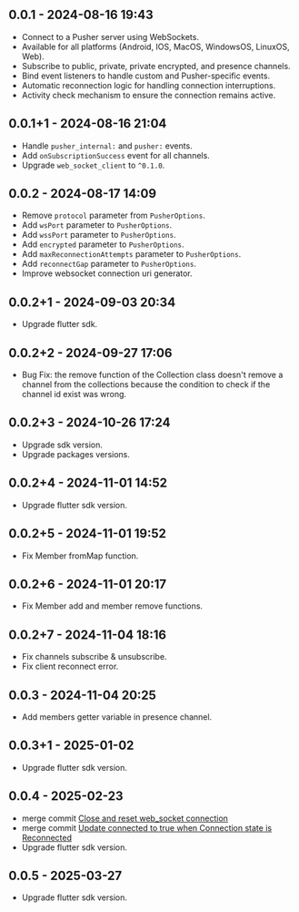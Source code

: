 ## 0.0.1 - 2024-08-16 19:43

- Connect to a Pusher server using WebSockets.
- Available for all platforms (Android, IOS, MacOS, WindowsOS, LinuxOS, Web).
- Subscribe to public, private, private encrypted, and presence channels.
- Bind event listeners to handle custom and Pusher-specific events.
- Automatic reconnection logic for handling connection interruptions.
- Activity check mechanism to ensure the connection remains active.

## 0.0.1+1 - 2024-08-16 21:04

- Handle `pusher_internal:` and `pusher:` events.
- Add `onSubscriptionSuccess` event for all channels.
- Upgrade `web_socket_client` to `^0.1.0`.

## 0.0.2 - 2024-08-17 14:09

- Remove `protocol` parameter from `PusherOptions`.
- Add `wsPort` parameter to `PusherOptions`.
- Add `wssPort` parameter to `PusherOptions`.
- Add `encrypted` parameter to `PusherOptions`.
- Add `maxReconnectionAttempts` parameter to `PusherOptions`.
- Add `reconnectGap` parameter to `PusherOptions`.
- Improve websocket connection uri generator.

## 0.0.2+1 - 2024-09-03 20:34

- Upgrade flutter sdk.

## 0.0.2+2 - 2024-09-27 17:06

- Bug Fix: the remove function of the Collection class doesn't remove a channel from the collections because the condition to check if the channel id exist was wrong.

## 0.0.2+3 - 2024-10-26 17:24

- Upgrade sdk version.
- Upgrade packages versions.

## 0.0.2+4 - 2024-11-01 14:52

- Upgrade flutter sdk version.

## 0.0.2+5 - 2024-11-01 19:52

- Fix Member fromMap function.

## 0.0.2+6 - 2024-11-01 20:17

- Fix Member add and member remove functions.

## 0.0.2+7 - 2024-11-04 18:16

- Fix channels subscribe & unsubscribe.
- Fix client reconnect error.

## 0.0.3 - 2024-11-04 20:25

- Add members getter variable in presence channel.

## 0.0.3+1 - 2025-01-02

- Upgrade flutter sdk version.

## 0.0.4 - 2025-02-23

- merge commit [Close and reset web_socket connection](https://github.com/usmanabdulmajid/pusher_client_socket/commit/13d978fa2d11b4bbe82ea57bbb8a62415905bb3f)
- merge commit [Update connected to true when Connection state is Reconnected](https://github.com/usmanabdulmajid/pusher_client_socket/commit/df108910f1839642ab14e5fec0497507a65ea086)
- Upgrade flutter sdk version.

## 0.0.5 - 2025-03-27

- Upgrade flutter sdk version.
